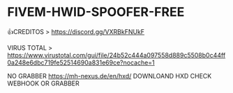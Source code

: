 # FIVEM-HWID-SPOOFER-FREE


👍CREDITOS > https://discord.gg/VXRBkFNUkF

VIRUS TOTAL > https://www.virustotal.com/gui/file/24b52c444a097558d889c5508b0c44ff0a248e6dbc719fe52514690a831e69ce?nocache=1

NO GRABBER 
https://mh-nexus.de/en/hxd/ 
DOWNLOAND HXD CHECK WEBHOOK OR GRABBER 
